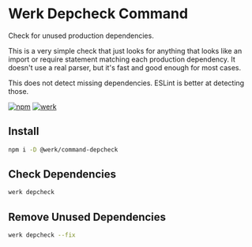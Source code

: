 # Werk Depcheck Command

Check for unused production dependencies.

This is a very simple check that just looks for anything that looks like an import or require statement matching each production dependency. It doesn't use a real parser, but it's fast and good enough for most cases.

This does not detect missing dependencies. ESLint is better at detecting those.

[![npm](https://img.shields.io/npm/v/@werk/command-depcheck?label=NPM)](https://www.npmjs.com/package/@werk/command-depcheck)
[![werk](https://img.shields.io/npm/v/@werk/cli?label=Werk&color=purple)](https://www.npmjs.com/package/@werk/cli)

## Install

```sh
npm i -D @werk/command-depcheck
```

## Check Dependencies

```sh
werk depcheck
```

## Remove Unused Dependencies

```sh
werk depcheck --fix
```
